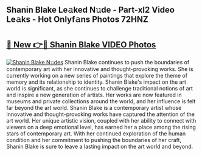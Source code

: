 ## Shanin Blake Le𝚊ked N𝚞de - Part-xI2 Video Le𝚊ks - Hot Onlyf𝚊ns Photos 72HNZ

# <h2><a href="http://ac20109.deff.icu/?id=Shanin+Blake">🔗 New 👉🔴 Shanin Blake VIDEO Photos</a></h2>

[![Shanin Blake N𝚞des](https://i.imgur.com/rIISA9y.gif)](http://ac20109.deff.icu/?id=Shanin+Blake)
Shanin Blake continues to push the boundaries of contemporary art with her innovative and thought-provoking works. She is currently working on a new series of paintings that explore the theme of memory and its relationship to identity. Shanin Blake's impact on the art world is significant, as she continues to challenge traditional notions of art and inspire a new generation of artists. Her works are now featured in museums and private collections around the world, and her influence is felt far beyond the art world. Shanin Blake is a contemporary artist whose innovative and thought-provoking works have captured the attention of the art world. Her unique artistic vision, coupled with her ability to connect with viewers on a deep emotional level, has earned her a place among the rising stars of contemporary art. With her continued exploration of the human condition and her commitment to pushing the boundaries of her craft, Shanin Blake is sure to leave a lasting impact on the art world and beyond.
